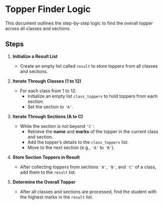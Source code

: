 # Topper Finder Logic

This document outlines the step-by-step logic to find the overall topper across all classes and sections.

## Steps

1. **Initialize a Result List**
   - Create an empty list called `result` to store toppers from all classes and sections.

2. **Iterate Through Classes (1 to 12)**
   - For each class from 1 to 12:
     - Initialize an empty list `class_toppers` to hold toppers from each section.
     - Set the section to `'A'`.

3. **Iterate Through Sections (A to C)**
   - While the section is not beyond `'C'`:
     - Retrieve the **name** and **marks** of the topper in the current class and section.
     - Add the topper’s details to the `class_toppers` list.
     - Move to the next section (e.g., `'A'` to `'B'`).

4. **Store Section Toppers in Result**
   - After collecting toppers from sections `'A'`, `'B'`, and `'C'` of a class, add them to the `result` list.

5. **Determine the Overall Topper**
   - After all classes and sections are processed, find the student with the highest marks in the `result` list.

